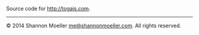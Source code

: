 Source code for http://togajs.com.

----

© 2014 Shannon Moeller <me@shannonmoeller.com>. All rights reserved.
